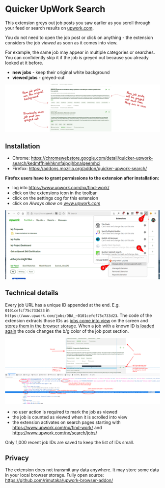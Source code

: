 # Quicker UpWork Search

This extension greys out job posts you saw earlier as you scroll through your feed or search results on [upwork.com](https://upwork.com).

You do not need to open the job post or click on anything - the extension considers the job _viewed_ as soon as it comes into view.

For example, the same job may appear in multiple categories or searches. You can confidently skip it if the job is greyed out because you already looked at it before.

- **new jobs** - keep their original white background
- **viewed jobs** - greyed-out

![UpWork screen with viewed jobs](imgs/screen-with-viewed-jobs.png)

## Installation

- Chrome: https://chromewebstore.google.com/detail/quicker-upwork-search/kedmffhiekhknnfajpgjhbnalgeemhci
- Firefox: https://addons.mozilla.org/addon/quicker-upwork-search/

**Firefox users have to grant permissions to the extension after installation:**
- log into https://www.upwork.com/nx/find-work/
- click on the extensions icon in the toolbar
- click on the settings cog for this extension
- click on _Always allow on www.upwork.com_

![Firefox permissions](imgs/ff-permissions-tab.png)

## Technical details

Every job URL has a unique ID appended at the end. E.g. `0101cefcf75c733d23` in `https://www.upwork.com/jobs/DBA_~0101cefcf75c733d23`. The code of the extension extracts those IDs as [jobs come into view](https://developer.mozilla.org/en-US/docs/Web/API/Intersection_Observer_API) on the screen and [stores them in the browser storage](https://developer.mozilla.org/en-US/docs/Web/API/Storage). When a job with a known ID [is loaded again](https://developer.mozilla.org/en-US/docs/Web/API/MutationObserver) the code changes the b/g color of the job post section.

![UpWork screen with viewed jobs](imgs/tech-details.png)

- no user action is required to mark the job as viewed
- the job is counted as viewed when it is scrolled into view
- the extension activates on search pages starting with https://www.upwork.com/nx/find-work/ and https://www.upwork.com/nx/search/jobs/

Only 1,000 recent job IDs are saved to keep the list of IDs small.

## Privacy

The extension does not transmit any data anywhere. It may store some data in your local browser storage. Fully open source: https://github.com/rimutaka/upwork-browser-addon/